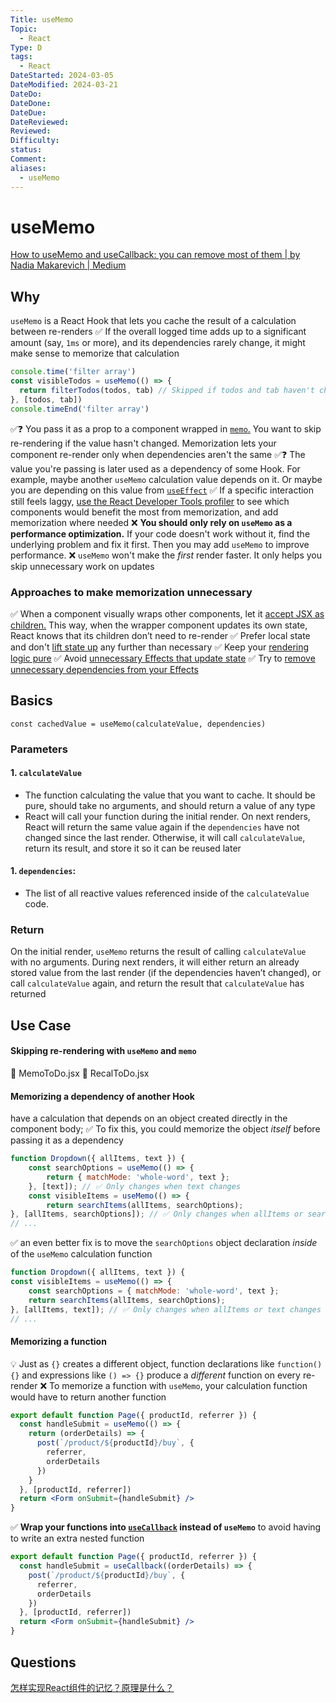 ```yaml
---
Title: useMemo
Topic:
  - React
Type: D
tags:
  - React
DateStarted: 2024-03-05
DateModified: 2024-03-21
DateDo:
DateDone:
DateDue:
DateReviewed:
Reviewed:
Difficulty:
status:
Comment:
aliases:
  - useMemo
---
```

# useMemo
[How to useMemo and useCallback: you can remove most of them | by Nadia Makarevich | Medium](https://adevnadia.medium.com/how-to-usememo-and-usecallback-you-can-remove-most-of-them-b8ef01b2020d)
## Why
`useMemo` is a React Hook that lets you cache the result of a calculation between re-renders
✅ If the overall logged time adds up to a significant amount (say, `1ms` or more), and its dependencies rarely change, it might make sense to memorize that calculation
```js
console.time('filter array')
const visibleTodos = useMemo(() => {
  return filterTodos(todos, tab) // Skipped if todos and tab haven't changed
}, [todos, tab])
console.timeEnd('filter array')
```
✅❓ You pass it as a prop to a component wrapped in [`memo`.](https://react.dev/reference/react/memo) You want to skip re-rendering if the value hasn't changed. Memorization lets your component re-render only when dependencies aren't the same
✅❓ The value you're passing is later used as a dependency of some Hook. For example, maybe another `useMemo` calculation value depends on it. Or maybe you are depending on this value from [`useEffect`](https://react.dev/reference/react/useEffect)
✅ If a specific interaction still feels laggy, [use the React Developer Tools profiler](https://legacy.reactjs.org/blog/2018/09/10/introducing-the-react-profiler.html) to see which components would benefit the most from memorization, and add memorization where needed
❌ **You should only rely on `useMemo` as a performance optimization.** If your code doesn't work without it, find the underlying problem and fix it first. Then you may add `useMemo` to improve performance.
❌ `useMemo` won't make the _first_ render faster. It only helps you skip unnecessary work on updates
### Approaches to make memorization unnecessary
✅ When a component visually wraps other components, let it [accept JSX as children.](https://react.dev/learn/passing-props-to-a-component#passing-jsx-as-children) This way, when the wrapper component updates its own state, React knows that its children don’t need to re-render
✅ Prefer local state and don't [lift state up](https://react.dev/learn/sharing-state-between-components) any further than necessary
✅ Keep your [rendering logic pure](https://react.dev/learn/keeping-components-pure)
✅ Avoid [unnecessary Effects that update state](https://react.dev/learn/you-might-not-need-an-effect)
✅ Try to [remove unnecessary dependencies from your Effects](https://react.dev/learn/removing-effect-dependencies)
## Basics
`const cachedValue = useMemo(calculateValue, dependencies)`
### Parameters
#### 1. `calculateValue`
- The function calculating the value that you want to cache. It should be pure, should take no arguments, and should return a value of any type
- React will call your function during the initial render. On next renders, React will return the same value again if the `dependencies` have not changed since the last render. Otherwise, it will call `calculateValue`, return its result, and store it so it can be reused later
#### 1. `dependencies`:
- The list of all reactive values referenced inside of the `calculateValue` code.
### Return
On the initial render, `useMemo` returns the result of calling `calculateValue` with no arguments.
During next renders, it will either return an already stored value from the last render (if the dependencies haven’t changed), or call `calculateValue` again, and return the result that `calculateValue` has returned
## Use Case
#### Skipping re-rendering with `useMemo` and `memo`
📌 MemoToDo.jsx
📌 RecalToDo.jsx
#### Memorizing a dependency of another Hook
have a calculation that depends on an object created directly in the component body;
✅ To fix this, you could memorize the object _itself_  before passing it as a dependency
```jsx
function Dropdown({ allItems, text }) {
	const searchOptions = useMemo(() => {
		return { matchMode: 'whole-word', text };
	}, [text]); // ✅ Only changes when text changes
	const visibleItems = useMemo(() => {
		return searchItems(allItems, searchOptions);
}, [allItems, searchOptions]); // ✅ Only changes when allItems or searchOptions changes
// ...
```
✅ an even better fix is to move the `searchOptions` object declaration _inside_ of the `useMemo` calculation function
```jsx
function Dropdown({ allItems, text }) {
const visibleItems = useMemo(() => {
	const searchOptions = { matchMode: 'whole-word', text };
	return searchItems(allItems, searchOptions);
}, [allItems, text]); // ✅ Only changes when allItems or text changes
// ...
```
#### Memorizing a function
💡 Just as `{}` creates a different object, function declarations like `function() {}` and expressions like `() => {}` produce a _different_ function on every re-render
❌ To memorize a function with `useMemo`, your calculation function would have to return another function
```jsx
export default function Page({ productId, referrer }) {
  const handleSubmit = useMemo(() => {
    return (orderDetails) => {
      post(`/product/${productId}/buy`, {
        referrer,
        orderDetails
      })
    }
  }, [productId, referrer])
  return <Form onSubmit={handleSubmit} />
}
```
✅ **Wrap your functions into [`useCallback`](https://react.dev/reference/react/useCallback) instead of `useMemo`** to avoid having to write an extra nested function
```jsx
export default function Page({ productId, referrer }) {
  const handleSubmit = useCallback((orderDetails) => {
    post(`/product/${productId}/buy`, {
      referrer,
      orderDetails
    })
  }, [productId, referrer])
  return <Form onSubmit={handleSubmit} />
}
```
## Questions
[怎样实现React组件的记忆？原理是什么？](https://github.com/haizlin/fe-interview/issues/755)
